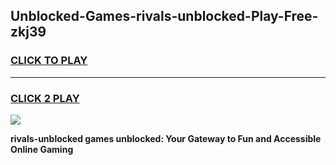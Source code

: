
## Unblocked-Games-rivals-unblocked-Play-Free-zkj39
<h3>
<a href="https://premium76.site?title=rivals-unblocked&ref=23A">CLICK TO PLAY</a></h3>
<hr>

<h3>
<a href="https://premium76.site?title=rivals-unblocked&ref=23A">CLICK 2 PLAY</a>
  
</h3>

<a href="https://premium76.site?title=rivals-unblocked&ref=23A"><img src="https://clearcache.store/games.png"></a>


**rivals-unblocked games unblocked: Your Gateway to Fun and Accessible Online Gaming**

